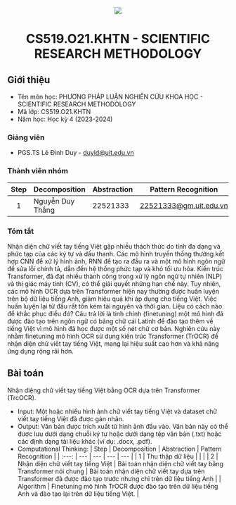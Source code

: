 <p align="center">
  <a href="https://www.uit.edu.vn/"><img src="https://www.uit.edu.vn/sites/vi/files/banner.png"></a>
<h1 align="center"><b>CS519.O21.KHTN - SCIENTIFIC RESEARCH METHODOLOGY</b></h1>

## Giới thiệu
* Tên môn học: PHƯƠNG PHÁP LUẬN NGHIÊN CỨU KHOA HỌC - SCIENTIFIC RESEARCH METHODOLOGY
* Mã lớp: CS519.O21.KHTN
* Năm học: Học kỳ 4 (2023-2024)

### Giảng viên
* PGS.TS Lê Đình Duy - duyld@uit.edu.vn

### Thành viên nhóm

| Step | Decomposition | Abstraction | Pattern Recognition | Algorithm |
| :---: | --- | --- | --- | --- |
| 1 | Nguyễn Duy Thắng | 22521333 | 22521333@gm.uit.edu.vn | [github](https://github.com/DyThen-Kumo) |

### Tóm tắt
Nhận diện chữ viết tay tiếng Việt gặp nhiều thách thức do tính đa dạng và phức tạp của các ký tự và dấu thanh. Các mô hình truyền thống thường kết hợp CNN để xử lý hình ảnh, RNN để tạo ra đầu ra và một mô hình ngôn ngữ để sửa lỗi chính tả, dẫn đến hệ thống phức tạp và khó tối ưu hóa. Kiến trúc Transformer, đã đạt nhiều thành công trong xử lý ngôn ngữ tự nhiên (NLP) và thị giác máy tính (CV), có thể giải quyết những hạn chế này. Tuy nhiên, các mô hình OCR dựa trên Transformer hiện nay thường được huấn luyện trên bộ dữ liệu tiếng Anh, giảm hiệu quả khi áp dụng cho tiếng Việt. Việc huấn luyện lại từ đầu rất tốn kém tài nguyên và thời gian. Liệu có cách nào để khắc phục điều đó? Câu trả lời là tinh chỉnh (finetuning) một mô hình đã được đào tạo trên ngôn ngữ có bảng chữ cái Latinh để đào tạo thêm về tiếng Việt vì mô hình đã học được một số nét chữ cơ bản. Nghiên cứu này nhằm finetuning mô hình OCR sử dụng kiến trúc Transformer (TrOCR) để nhận diện chữ viết tay tiếng Việt, mang lại hiệu suất cao hơn và khả năng ứng dụng rộng rãi hơn.

## Bài toán
Nhận diệng chữ viết tay tiếng Việt bằng OCR dựa trên Transformer (TrcOCR).
- Input: Một hoặc nhiều hình ảnh chữ viết tay tiếng Việt và dataset chữ viết tay tiếng Việt đã được gán nhãn.
- Output: Văn bản được trích xuất từ hình ảnh đầu vào. Văn bản này có thể được lưu dưới dạng chuỗi ký tự hoặc dưới dạng tệp văn bản (.txt) hoặc các định dạng tài liệu khác (ví dụ: .docx, .pdf).
- Computational Thinking:
| Step | Decomposition | Abstraction | Pattern Recognition |
| :---: | --- | --- | --- | --- |
| 1 | Thu thập dữ liệu |  |  |
| 2 | Nhận diện chữ viết tay tiếng Việt | Bài toán nhận diện chữ viết tay bằng Transformer nói chung | Bài toán nhận diện chữ viết tay dựa trên Transformer đã được đào tạo trước nhưng chỉ trên dữ liệu tiếng Anh |
| Algorithm | Finetuning mô hình TrOCR được đào tạo trên dữ liệu tiếng Anh và đào tạo lại trên dữ liệu tiếng Việt. |
